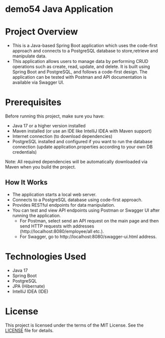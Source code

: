 # demo54 Java Application

# Project Overview

- This is a Java-based Spring Boot application which uses the code-first approach and connects to a PostgreSQL database to store,retrieve and manipulate data.  
- This application allows users to manage data by performing CRUD operations such as create, read, update, and delete. It is built using Spring Boot and PostgreSQL, and follows a code-first design. The application can be tested with Postman and API documentation is available via Swagger UI.

# Prerequisites
Before running this project, make sure you have:

- Java 17 or a higher version installed
- Maven installed (or use an IDE like IntelliJ IDEA with Maven support)
- Internet connection (to download dependencies)
- PostgreSQL installed and configured if you want to run the database connection (update application.properties according to your own DB credentials)

Note: All required dependencies will be automatically downloaded via Maven when you build the project.


## How It Works
- The application starts a local web server.
- Connects to a PostgreSQL database using code-first approach.
- Provides RESTful endpoints for data manipulation.
- You can test and view API endpoints using Postman or Swagger UI after running the application.
   - For Postman, select send an API request on the main page and then send HTTP requests with addresses (http://localhost:8080/employee/all  etc.).
   - For Swagger, go to http://localhost:8080/swagger-ui.html address.
  
# Technologies Used
- Java 17
- Spring Boot
- PostgreSQL
- JPA (Hibernate)
- IntelliJ IDEA (IDE)


# License
This project is licensed under the terms of the MIT License. See the [LICENSE](LICENSE) file for details.



